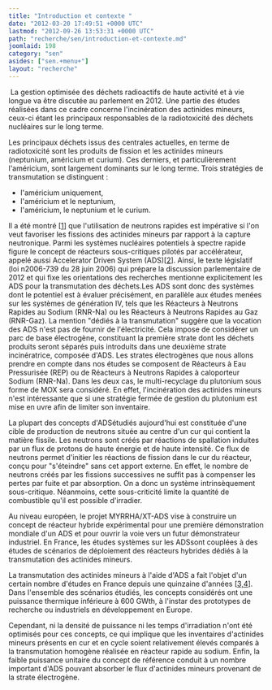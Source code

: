 ```yaml
---
title: "Introduction et contexte "
date: "2012-03-20 17:49:51 +0000 UTC"
lastmod: "2012-09-26 13:53:31 +0000 UTC"
path: "recherche/sen/introduction-et-contexte.md"
joomlaid: 198
category: "sen"
asides: ["sen.+menu+"]
layout: "recherche"
---
```

 La gestion optimisée des déchets radioactifs de haute activité et à vie longue va être discutée au parlement en 2012. Une partie des études réalisées dans ce cadre concerne l'incinération des actinides mineurs, ceux-ci étant les principaux responsables de la radiotoxicité des déchets nucléaires sur le long terme.

Les principaux déchets issus des centrales actuelles, en terme de radiotoxicité sont les produits de fission et les actinides mineurs (neptunium, américium et curium). Ces derniers, et particulièrement l'américium, sont largement dominants sur le long terme. Trois stratégies de transmutation se distinguent :

*   l'américium uniquement,
*   l'américium et le neptunium,
*   l'américium, le neptunium et le curium.

Il a été montré \[[1](fr/component/content/article?id=203)\] que l'utilisation de neutrons rapides est impérative si l'on veut favoriser les fissions des actinides mineurs par rapport à la capture neutronique. Parmi les systèmes nucléaires potentiels à spectre rapide figure le concept de réacteurs sous-critiques pilotés par accélérateur, appelé aussi Accelerator Driven System (ADS)\[[2](fr/component/content/article?id=203)\]. Ainsi, le texte législatif (loi n2006-739 du 28 juin 2006) qui prépare la discussion parlementaire de 2012 et qui fixe les orientations des recherches mentionne explicitement les ADS pour la transmutation des déchets.Les ADS sont donc des systèmes dont le potentiel est à évaluer précisément, en parallèle aux études menées sur les systèmes de génération IV, tels que les Réacteurs à Neutrons Rapides au Sodium (RNR-Na) ou les Réacteurs à Neutrons Rapides au Gaz (RNR-Gaz). La mention "dédiés à la transmutation" suggère que la vocation des ADS n'est pas de fournir de l'électricité. Cela impose de considérer un parc de base électrogène, constituant la première strate dont les déchets produits seront séparés puis introduits dans une deuxième strate incinératrice, composée d'ADS. Les strates électrogènes que nous allons prendre en compte dans nos études se composent de Réacteurs à Eau Pressurisée (REP) ou de Réacteurs à Neutrons Rapides à caloporteur Sodium (RNR-Na). Dans les deux cas, le multi-recyclage du plutonium sous forme de MOX sera considéré. En effet, l'incinération des actinides mineurs n'est intéressante que si une stratégie fermée de gestion du plutonium est mise en uvre afin de limiter son inventaire.

La plupart des concepts d'ADSétudiés aujourd'hui est constituée d'une cible de production de neutrons située au centre d'un cur qui contient la matière fissile. Les neutrons sont créés par réactions de spallation induites par un flux de protons de haute énergie et de haute intensité. Ce flux de neutrons permet d'initier les réactions de fission dans le cur du réacteur, conçu pour "s'éteindre" sans cet apport externe. En effet, le nombre de neutrons créés par les fissions successives ne suffit pas à compenser les pertes par fuite et par absorption. On a donc un système intrinsèquement sous-critique. Néanmoins, cette sous-criticité limite la quantité de combustible qu'il est possible d'irradier.

Au niveau européen, le projet MYRRHA/XT-ADS vise à construire un concept de réacteur hybride expérimental pour une première démonstration mondiale d'un ADS et pour ouvrir la voie vers un futur démonstrateur industriel. En France, les études systèmes sur les ADSsont couplées à des études de scénarios de déploiement des réacteurs hybrides dédiés à la transmutation des actinides mineurs.

La transmutation des actinides mineurs à l'aide d'ADS a fait l'objet d'un certain nombre d'études en France depuis une quinzaine d'années \[[3,4](fr/component/content/article?id=203)\]. Dans l'ensemble des scénarios étudiés, les concepts considérés ont une puissance thermique inférieure à 600 GWth, à l'instar des prototypes de recherche ou industriels en développement en Europe.

Cependant, ni la densité de puissance ni les temps d'irradiation n'ont été optimisés pour ces concepts, ce qui implique que les inventaires d'actinides mineurs présents en cur et en cycle soient relativement élevés comparés à la transmutation homogène réalisée en réacteur rapide au sodium. Enfin, la faible puissance unitaire du concept de référence conduit à un nombre important d'ADS pouvant absorber le flux d'actinides mineurs provenant de la strate électrogène.
